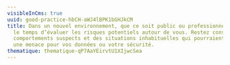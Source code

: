 ```yaml
---
visibleInCms: true
uuid: good-practice-hbCH-aWJ4lBPK1bGHJkCM
title: Dans un nouvel environnement, que ce soit public ou professionnel, prenez
  le temps d’évaluer les risques potentiels autour de vous. Restez conscient des
  comportements suspects et des situations inhabituelles qui pourraient indiquer
  une menace pour vos données ou votre sécurité.
thematique: thematique-qP7AaYEirvtU1XIjwcSea
---
```

